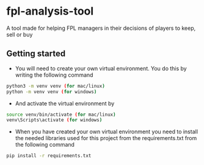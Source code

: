 # fpl-analysis-tool
A tool made for helping FPL managers in their decisions of players to keep, sell or buy

## Getting started
- You will need to create your own virtual environment. You do this by writing the following command
```bash
python3 -m venv venv (for mac/linux)
python -m venv venv (for windows)
```

- And activate the virtual environment by
```bash
source venv/bin/activate (for mac/linux)
venv\Scripts\activate (for windows)
```

- When you have created your own virtual environment you need to install the needed libraries used for this project from the requirements.txt from the following command
```bash
pip install -r requirements.txt
```